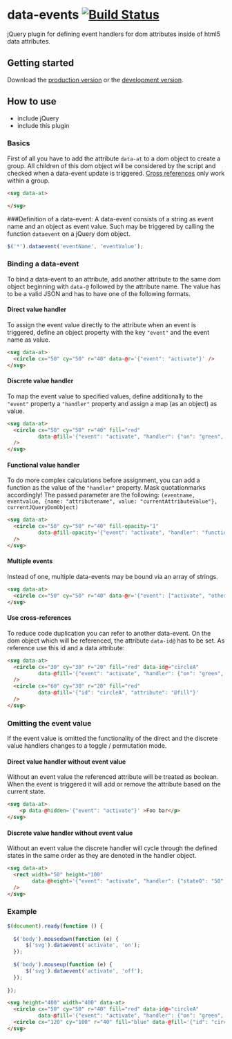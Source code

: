 # data-events [![Build Status](https://travis-ci.org/ssauermann/data-events.svg?branch=master)](https://travis-ci.org/ssauermann/data-events)
jQuery plugin for defining event handlers for dom attributes inside of html5 data attributes.

## Getting started
Download the [production version][min] or the [development version][max].

[min]: https://raw.github.com/ssauermann/data-events/master/dist/jquery.data-events.min.js
[max]: https://raw.github.com/ssauermann/data-events/master/dist/jquery.data-events.js

## How to use
- include jQuery
- include this plugin

### Basics
First of all you have to add the attribute `data-at` to a dom object to create a group. All children of this dom object will be considered by the script and checked when a data-event update is triggered. [Cross references](#use-cross-references) only work within a group.

```html
<svg data-at>

</svg>
```

###Definition of a data-event:
A data-event consists of a string as event name and an object as event value. Such may be triggered by calling the function `dataevent` on a jQuery dom object.

```js
$('*').dataevent('eventName', 'eventValue');
```

### Binding a data-event
To bind a data-event to an attribute, add another attribute to the same dom object beginning with `data-@` followed by the attribute name. The value has to be a valid JSON and has to have one of the following formats.

#### Direct value handler
To assign the event value directly to the attribute when an event is triggered, define an object property with the key `"event"` and the event name as value.
```html
<svg data-at>
  <circle cx="50" cy="50" r="40" data-@r='{"event": "activate"}' />
</svg>
```

#### Discrete value handler
To map the event value to specified values, define additionally to the `"event"` property a `"handler"` property and assign a map (as an object) as value.
```html
<svg data-at>
  <circle cx="50" cy="50" r="40" fill="red"
          data-@fill='{"event": "activate", "handler": {"on": "green", "off": "red"} }'
  />
</svg>
```

#### Functional value handler
To do more complex calculations before assignment, you can add a function as the value of the `"handler"` property. Mask quotationmarks accordingly! The passed parameter are the following: `(eventname, eventvalue, {name: "attributename", value: "currentAttributeValue"}, currentJQueryDomObject)`
```html
<svg data-at>
  <circle cx="50" cy="50" r="40" fill-opacity="1"
          data-@fill-opacity='{"event": "activate", "handler": "function(event, val){return (val%100)/100;}" }'
  />
</svg>
```

#### Multiple events
Instead of one, multiple data-events may be bound via an array of strings.
```html
<svg data-at>
  <circle cx="50" cy="50" r="40" data-@r='{"event": ["activate", "other"] }' />
</svg>
```

#### Use cross-references
To reduce code duplication you can refer to another data-event. On the dom object which will be referenced, the attribute `data-id@` has to be set. As reference use this id and a data attribute:
```html
<svg data-at>
  <circle cx="30" cy="30" r="20" fill="red" data-id@="circleA"
          data-@fill='{"event": "activate", "handler": {"on": "green", "off": "red"} }'
  />
  <circle cx="60" cy="30" r="20" fill="red"
          data-@fill='{"id": "circleA", "attribute": "@fill"}'
  />
</svg>
```

### Omitting the event value
If the event value is omitted the functionality of the direct and the discrete value handlers changes to a toggle / permutation mode.

#### Direct value handler without event value
Without an event value the referenced attribute will be treated as boolean. When the event is triggered it will add or remove the attribute based on the current state.
```html
<svg data-at>
    <p data-@hidden='{"event": "activate"}' >Foo bar</p>
</svg>
```

#### Discrete value handler without event value
Without an event value the discrete handler will cycle through the defined states in the same order as they are denoted in the handler object.
```html
<svg data-at>
  <rect width="50" height="100"
        data-@height='{"event": "activate", "handler": {"state0": "50", "state1": "100", "state2": "200"} }'
  />
</svg>
```

### Example
```js
$(document).ready(function () {
  
  $('body').mousedown(function (e) {
      $('svg').dataevent('activate', 'on');
  });
  
  $('body').mouseup(function (e) {
      $('svg').dataevent('activate', 'off');
  });
  
});
```
```html
<svg height="400" width="400" data-at>
  <circle cx="50" cy="50" r="40" fill="red" data-id@="circleA"
          data-@fill='{"event": "activate", "handler": {"on": "green", "off": "red"}}' />
  <circle cx="120" cy="100" r="40" fill="blue" data-@fill='{"id": "circleA", "attribute": "@fill"}' />
</svg>
```
